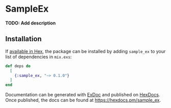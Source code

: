 # SampleEx

**TODO: Add description**

## Installation

If [available in Hex](https://hex.pm/docs/publish), the package can be installed
by adding `sample_ex` to your list of dependencies in `mix.exs`:

```elixir
def deps do
  [
    {:sample_ex, "~> 0.1.0"}
  ]
end
```

Documentation can be generated with [ExDoc](https://github.com/elixir-lang/ex_doc)
and published on [HexDocs](https://hexdocs.pm). Once published, the docs can
be found at <https://hexdocs.pm/sample_ex>.

